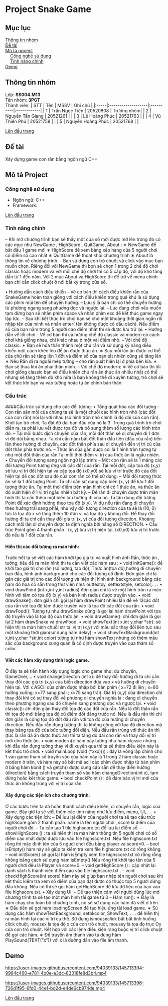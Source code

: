 # Project Snake Game
<a name="top"><a>
## Mục lục

[Thông tin nhóm](#info)\
[Đề tài](#topic)\
[Mô tả project](#project)\
&nbsp;&nbsp;&nbsp; [Công nghệ sử dụng](#use)\
&nbsp;&nbsp;&nbsp; [Tính năng chính](#main-feature)\
[Demo](#demo)

## Thông tin nhóm <a name="info"></a>

Lớp: **SS004.M13** \
Tên nhóm: **3PGT** \
Thành viên:
| STT  | Tên                | MSSV      | Ghi chú     |
|:-----|:-------------------|:----------|:------------|
|  1   |   Trần Ngọc Tiến   | 20520808  |  Trưởng nhóm|
|  2   |  Nguyễn Tấn Giang  | 20521261  |             |
|  3   |  Lê Hoàng Phúc     | 20521763  |             |
|  4   |    Vũ Thiên Phú    | 20521758  |             |
|  5   | Nguyễn Hoàng Phúc  | 20521768  |             |

[Lên đầu trang](#top)
## Đề tài <a name="topic"></a>

Xây dựng game con rắn bằng ngôn ngữ C++

## Mô tả Project <a name="project"></a>

### Công nghệ sử dụng <a name="use"></a>

- Ngôn ngữ: C++
- Framework: 

[Lên đầu trang](#top)
### Tính năng chính <a name="main-feature"></a>

– Khi mở chương trình bạn sẽ thấy một cửa sổ mới được mở lên trong đó có các mục như NewGame , HighScore , QuitGame, About :
∗ NewGame để bắt đầu 1 game mới
∗ HighScore để xem bảng xếp hạng của 5 người chơi có điểm số cao nhất
∗ QuitGame để thoát khỏi chương trinh
∗ About là thông tin về chương trinh.
– Bạn sử dụng con trỏ chuột và click vào mục bạn muốn chọn. Riêng đối với NewGame thì bọn sẽ chọn 1 trong 2 chế độ chơi classic hoặc modern và với mỗi chế độ chơi thì có 5 cấp độ, với độ khó tăng dần từ 1 đến năm. Với 2 mục About và HighScore thì để trở về menu chinh bạn chỉ cần click chuột ở nới bất kỳ trong cửa sổ.
  
• Hướng dẫn cách điều khiển
– Về cơ bản thì cách điều khiển rắn của SnakeGame hoàn toan giống với cách điều khiển trong quá khứ là sử dụng các phím mũi tên để chuyển hướng.
– Lưu ý là bạn chỉ có thể chuyển hướng từ phương ngang sang phương dọc và ngược lại.
– Lúc đang chơi nếu muốn tạm dừng bạn sẽ nhấn phím space và nhấn phim esc để kết thúc game ngay lập tức.
– Sau khi kết thức trò chơi bạn sẽ chờ một khoảng thời gian ngắn rồi nhập tên của minh và nhấn enter( tên không được có dấu cách). Nếu điểm số của bạn nằm trong 5 người cao điểm nhất thì sẽ được lưu trữ lại.
• Hướng dẫn về lối chơi
– Về cơ bản thì cả hương chế độ classic và modern có cách chơi khá giống nhau, chỉ khác nhau ở một vài điểm nhỏ.
– Với chế độ classic:
∗ Bạn sẽ hóa thân thành một chú rắn và sử dụng kỹ năng điều khiển một cách khéo léo để ăn được thức ăn.
∗ Sau mỗi lần ăn được cơ thể của chú rắn sẽ tăng lên 1 đốt và điểm số của bạn tất nhiên cũng sẽ tăng lên
∗ Nếu Rắn đi ra ngoài mép tường – cho rắn xuất hiện lại ở phía bên kia.
∗ Bạn sẽ thua khi ăn phải thân minh.
– Với chế độ modern:
∗ Về cơ bản thì lối chơi giống classic bạn sẽ điều khiển chú rắn ăn thức ăn nhiều nhất có thể nhưng sẽ tăng thêm độ khó nữa là bạn không thể đi xuyên tường, trò chơi sẽ kết thúc khi bạn va vào tường hoặc tự ăn chính bản thân

### Cấu trúc

####Cấu trúc sử dụng cho các đối tượng:
• Tổng quát hóa các đối tượng
– Con rắn săn mồi của chúng ta sẽ là một chuỗi các hình tròn nhỏ (các đốt của con rắn) nối lại với nhau (số hình tròn nhỏ chính là độ dài của con rắn). Khởi tạo trò chơi, Ta đặt độ dài ban đầu của nó là 3. Trong quá trình trò chơi diễn ra, ta phải lưu vết được tọa độ và bổ sung thêm số lượng các hình tròn đó.
– Tại mỗi bước dịch chuyển của rắn, mỗi đốt thân sẽ di chuyển đi 1 đơn vị độ dài bằng nhau. Ta chỉ cần nắm bắt đốt thân đầu tiên (đầu của rắn) tiến lên theo hướng di chuyển, các đốt thân phía sau di chuyển đến vị trí cũ của đốt thân phía trước nó.
– Thức ăn của gắn được coi là 1 hình tròn tương tự như một đốt thân của rắn.Tại mỗi thời điểm vị trị của thức ăn là ngẫu nhiên.
• Chuyển đối tượng sang ngôn ngữ lập trình:
– Một con rắn sẽ là 1 mảng các đối tượng Point tương ứng với các đốt của rắn. Tại mỗi đốt, cặp tọa độ (x,y) sẽ lưu vị trí đốt hiện tại và cặp tọa độ (x0,y0) sẽ lưu ví trí trước đó của đốt hiện tại để các đốt sau đó của con rắn có thể sử dụng.
– Mỗi đối tượng thức ăn sẽ là 1 đối tượng Point. Ta chỉ cần sử dụng cặp biến (x, y) để lưu 1 đối tượng thức ăn. Tại một thời điểm trên màn hình chỉ có 1 thức ăn, và thức ăn đó xuất hiện ở 1 vị trí ngẫu nhiên bất kỳ.
– Để rắn di chuyển được trên màn hình thì ta cần thêm một biến lưu hướng đi của nó. Ta tận dụng đối tượng Point để xác định hướng theo tọa độ (x,y). Ví dụ nếu rắn đang di chuyển theo hướng trái sang phải, như vậy đối tượng direction của ta sẽ là (10, 0) tức là tọa độ x sẽ tăng thêm 10 đơn vị và tọa độ y không đổi. Để thay đổi hướng đi ta chỉ cần thay đổi giá trị (x, y) của đối tượng direction. Khoảng cách mỗi lần di chuyển được ta định nghĩa bởi hằng số DIRECTION.
• Cấu trúc Point gồm 4 thành phần : (x, y) lưu vị trị hiện tại, (x0,y0) lưu vị trị trươc đó nếu là 1 đốt của rắn.
#### Hiển thị các đối tượng ra màn hình:
Trước hết ta sẽ viết các hàm khởi tạo giá trị và xuất hình ảnh Rắn, thức ăn , tường, tiêu đề ra màn hình thì ta cần viết các hàm sau :
• void initGame(): để khởi tạo giá trị cho rắn (số lượng, tạo độ), Thức ăn(tọa độ),hướng di chuyển ban đầu, hình ảnh background cho các đối tượng cố định. Đơn giản chỉ là gán các giá trị cho các đối tượng và hiện thị hình ảnh background bằng các hàm đồ họa có sẵn trong thư viện như: outtextxy, settextstyle, setcolor,. . .
• void drawPoint (int x,int y,int radius) đơn giản chỉ là vẽ một hình tròn ra màn hình với tâm có tọa độ (x,y) và bán kinh radius được truyền vào.
• void drawSnake(): đơn giản chỉ gọi lại hàm drawPoint nhiều lần đề vẽ 12các đốt của rắn vói tọa độ tâm được truyền vào là tọa độ các đốt của rắn.
• void drawFood(): Tương tự như drawSnake cũng là gọi lại hàm drawPoint với tọa độ truyền vào là tọa độ của thức ăn.
• void drawGame(): chỉ đơn giản là gọi lại 2 hàm drawSnake và drawFood.
• void showText(int x,int y,char *str): sẽ hiện thị ra màn hình chuỗi str tại vị trị (x,y) với màu sắc thay đổi liên tục sau một khoảng thời gian(sử dụng hàm delay).
• void showTextBackground(int x,int y,char *str,int color) tương tự như hàm showText nhưng có thêm màu sắc của background xung quan là cố định được truyền vào qua tham số color.
#### Viết các hàm xây dựng tinh logic game.
Ở đây ta sẽ tiến hành xây dựng logic cho game như: dư chuyển, GameOver,...
• void changeDirecton (int x): để thay đổi hướng đi ta chỉ cần thay đổi các giá trị (x,y) của biến direction dựa vào x và hướng di chuyển hiện tại. Với x ASCII của phím được nhập bởi bản phím ( x=72 đi lên ; x=80 hướng xuống; x=77 sang phải ; x=75 sang trái). Giá trị (x,y) của direction chỉ thay đổi khi có sự thay đổi về phương di chuyển nghĩa là : đang di chuyển theo phương ngang sau đó chuyển sang phương dọc và ngược lại.
• void classic(): chỉ đơn giản thay đổi tọa độ các đốt của rắn .Nếu là đốt thân rắn thì tọa độ mới bằng tọa độ cũ điểm đốt đằng trước nó. Nếu là đầu rắn thì chỉ đơn giản là cộng tọa độ đốt đầu rắn với tọa độ của hướng di chuyển direction. Nếu đầu rắn đụng tượng thì ta không cộng với tọa độ direction mà thay bằng tọa độ của bức tường đối diện. Nếu đầu rắn trùng với thức ăn thì (tức là rắn đã ăn được thức ăn) thì ta tăng độ dài cho rắn và thay đổi vị trí mới cho thức ăn.
• void modern(): hàm này tương như hàm classic nhưng khi đầu rắn đụng tường thay vì đi xuyên qua thì ta sẽ thêm điều kiện này là kết thúc trò chơi.
• void mainLoop (void (*xxx)()) : đây là vòng lập chính cho 1 ván game tham số truyền vào của hàm này là 1 trong 2 hàm classic hoặc modern ở trên, và hàm này sẽ bắt mã acii các phím được nhập từ bàn phím ở bằng hàm kbnit () và getch() được cung cấp sẵn để thay điển hướng (direction) bằng cách truyền tham số vào hàm changeDirection(int x), tạm dừng hoăc kết thúc game.
• bool checkPoint () : để đảm bảo vị trí mới của thức ăn không trùng với vị trí của rắn.
#### Xây dựng các tiện ích cho chương trình:
Ở các bước trên ta đã hoàn thành cách điều khiển, di chuyển rắn, logic của game. Bây giờ ta sẽ viết thêm các tính năng như lưu điểm, menu, UI,. . .
• Xây dụng các tiện ích:
– Để lưu lại điểm của người chơi ta sẽ tạo cấu trúc highScore gồm 2 thành phần: name là tên người chơi , score là điểm của người chơi đó.
– Ta cần tạo 1 file highscore.txt để lưu lại điểm số.
– showHighScore () : ta sẽ hiển thị ra màn hình thông tin 5 người chơi có số điểm cao nhất được được lưu vào file highscore.txt .Nếu file highscore.txt rỗng thì mặc định tên của 5 người chơi đều bằng player và score=0.
– bool isEmpty() hàm này sẽ giúp ta kiểm tra xem file highscore.txt có rỗng không.
– void initScore() sẽ gọi lại hàm isEmpty xem file highscore.txt có rỗng rỗng không bằng cách sử dụng hàm isEmpty().Nếu rông thì khởi tạo tên của 5 người chơi đều là Player và score=0.
– void getHighScore () : cập nhật lại danh sách 5 thành viên điểm cao vào file highscore.txt .
– void checkHighScore(int score) hàm này sẽ giúp bạn nhập tên người chơi sau khi kết thúc kiểm tra xem số điểm của bạn đạt được có thuộc top 5 người đứng đầu không. Nếu có thì sẽ gọi hàm getHighScore để lưu dữ liệu của bạn vào file highscore.txt.
• Xây dựng UI:
– Để tạo thiện cảm với người dùng lúc mở chương trình ta sẽ tạo một màn hình tải game từ 0
– Hàm run():
∗ Đây là hàm chạy cho toàn bộ chương trinh, nó sẽ sử dụng các hàm đã viết ở trên.
∗ Đầu tiên sẽ gọi hàm loadingScreen để tạo hiệu ứng tải load game.
∗ Sủ dụng các hàm showTextBackground, setbkcolor, ShowText, . . . để hiển thị ra màn hình tại các vị trí cụ thể. Sử dụng ismouseclick bắt bắt tình huống click chuột, mousex là tọa độ x của con trỏ chuột, mousey là tọa đọ trục Oy của con trỏ chuột. Kết hợp với các lệnh điều kiện ràng buộc vị trí click chuột để gọi các hàm.
∗ Để truyền âm thanh vào ta dùng hàm PlaySound(TEXT(“x”)) với x là đường dẫn vào file âm thanh.
  
## Demo <a name="demo"></a>
  
https://user-images.githubusercontent.com/94039133/145713394-9964c460-e781-4b0e-a3dc-83318fe8d3b4.mp4


https://user-images.githubusercontent.com/94039133/145713396-726d1f95-6fd0-44e1-bd2d-e4de6cb974de.mp4


[Lên đầu trang](#top)
